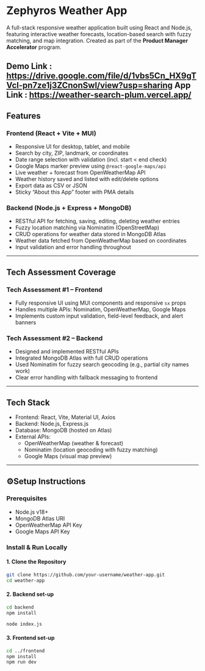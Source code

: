 # Zephyros Weather App

A full-stack responsive weather application built using React and Node.js, featuring interactive weather forecasts, location-based search with fuzzy matching, and map integration. Created as part of the **Product Manager Accelerator** program.

Demo Link : https://drive.google.com/file/d/1vbs5Cn_HX9gTVcl-pn7ze1j3ZCnonSwl/view?usp=sharing
App Link : https://weather-search-plum.vercel.app/
---

## Features

### Frontend (React + Vite + MUI)
- Responsive UI for desktop, tablet, and mobile
- Search by city, ZIP, landmark, or coordinates
- Date range selection with validation (incl. start < end check)
- Google Maps marker preview using `@react-google-maps/api`
- Live weather + forecast from OpenWeatherMap API
- Weather history saved and listed with edit/delete options
- Export data as CSV or JSON
- Sticky “About this App” footer with PMA details

### Backend (Node.js + Express + MongoDB)
- RESTful API for fetching, saving, editing, deleting weather entries
- Fuzzy location matching via Nominatim (OpenStreetMap)
- CRUD operations for weather data stored in MongoDB Atlas
- Weather data fetched from OpenWeatherMap based on coordinates
- Input validation and error handling throughout

---

## Tech Assessment Coverage

### Tech Assessment #1 – Frontend
- Fully responsive UI using MUI components and responsive `sx` props
- Handles multiple APIs: Nominatim, OpenWeatherMap, Google Maps
- Implements custom input validation, field-level feedback, and alert banners

### Tech Assessment #2 – Backend
- Designed and implemented RESTful APIs
- Integrated MongoDB Atlas with full CRUD operations
- Used Nominatim for fuzzy search geocoding (e.g., partial city names work)
- Clear error handling with fallback messaging to frontend


---

## Tech Stack

- Frontend: React, Vite, Material UI, Axios
- Backend: Node.js, Express.js
- Database: MongoDB (hosted on Atlas)
- External APIs:
  - OpenWeatherMap (weather & forecast)
  - Nominatim (location geocoding with fuzzy matching)
  - Google Maps (visual map preview)

---

## ⚙Setup Instructions

### Prerequisites
- Node.js v18+
- MongoDB Atlas URI
- OpenWeatherMap API Key
- Google Maps API Key

### Install & Run Locally

#### 1. Clone the Repository

```bash
git clone https://github.com/your-username/weather-app.git
cd weather-app
```
#### 2. Backend set-up
```bash
cd backend
npm install

node index.js
```
#### 3. Frontend set-up
```bash
cd ../frontend
npm install
npm run dev
```

